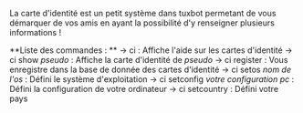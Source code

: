 La carte d'identité est un petit système dans tuxbot permetant de vous démarquer de vos amis en ayant la possibilité d'y renseigner plusieurs informations ! 

**Liste des commandes : **
-> ci : Affiche l'aide sur les cartes d'identité
-> ci show _pseudo_ : Affiche la carte d'identité de _pseudo_
-> ci register : Vous enregistre dans la base de donnée des cartes d'identité
-> ci setos _nom de l'os_ : Défini le système d'exploitation
-> ci setconfig _votre configuration pc_ : Défini la configuration de votre ordinateur
-> ci setcountry : Défini votre pays 
